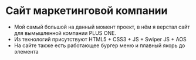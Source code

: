 # Сайт маркетинговой компании

- Мой самый большой на данный момент проект, в нём я верстал сайт для вымышленной компании PLUS ONE.
- Из технологий присутствуют HTML5 + CSS3 + JS + Swiper JS + AOS
- На сайте также есть работающее бургер меню и плавный якорь до элемента
